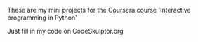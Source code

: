 These are my mini projects for the Coursera course 'Interactive programming in Python'

Just fill in my code on CodeSkulptor.org

